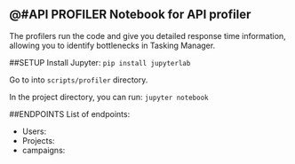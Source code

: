 @[]()#API PROFILER
Notebook for API profiler
------
The profilers run the code and give you detailed response time information, allowing you to identify bottlenecks in Tasking Manager.

##SETUP
Install Jupyter:
```pip install jupyterlab```

Go to into `scripts/profiler` directory.

In the project directory, you can run:
```jupyter notebook```

##ENDPOINTS
List of endpoints:
- Users: 
- Projects:
- campaigns: 
